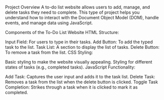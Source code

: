 Project Overview
A to-do list website allows users to add, manage, and delete tasks they need to complete. This type of project helps you understand how to interact with the Document Object Model (DOM), handle events, and manage data using JavaScript.

Components of the To-Do List Website
HTML Structure:

Input Field: For users to type in their tasks.
Add Button: To add the typed task to the list.
Task List: A section to display the list of tasks.
Delete Button: To remove a task from the list.
CSS Styling:

Basic styling to make the website visually appealing.
Styling for different states of tasks (e.g., completed tasks).
JavaScript Functionality:

Add Task: Captures the user input and adds it to the task list.
Delete Task: Removes a task from the list when the delete button is clicked.
Toggle Task Completion: Strikes through a task when it is clicked to mark it as completed.
